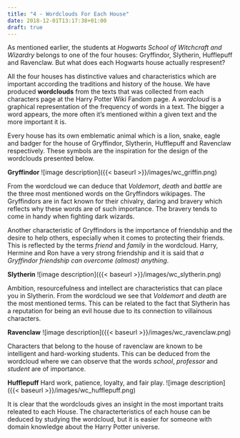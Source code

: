 ```yaml
---
title: "4 - Wordclouds For Each House"
date: 2018-12-01T13:17:38+01:00
draft: true
---
```


As mentioned earlier, the students at _Hogwarts School of Witchcraft and Wizardry_ belongs to one of the four houses: Gryffindor, Slytherin, Hufflepuff and Ravenclaw. But what does each Hogwarts house actually respresent?

All the four houses has distinctive values and characteristics which are important according the traditions and history of the house.
We have produced **wordclouds** from the texts that was collected from each characters page at the Harry Potter Wiki Fandom page. A _wordcloud_ is a graphical representation of the frequency of words in a text. The bigger a word appears, the more often it’s mentioned within a given text and the more important it is.

Every house has its own emblematic animal which is a lion, snake, eagle and badger for the house of Gryffindor, Slytherin, Hufflepuff and Ravenclaw respectively. These symbols are the inspiration for the design of the wordclouds presented below.

**Gryffindor**
![image description]({{< baseurl >}}/images/wc_griffin.png)

From the wordcloud we can deduce that _Voldemort_, _death_ and _battle_ are the three most mentioned words on the Gryffindors wikipages. The Gryffindors are in fact known for their chivalry, daring and bravery which reflects why these words are of such importance. The bravery tends to come in handy when fighting dark wizards.

Another characteristic of Gryffindors is the importance of friendship and the desire to help others, especially when it comes to protecting their friends. This is reflected by the terms _friend_ and _family_ in the wordcloud. Harry, Hermine and Ron have a very strong friendship and it is said that _a Gryffindor friendship can overcome (almost) anything_.

**Slytherin**
![image description]({{< baseurl >}}/images/wc_slytherin.png)

Ambition, resourcefulness and intellect are characteristics that can place you in Slytherin. From the wordcloud we see that _Voldemort_ and _death_ are the most mentioned terms. This can be related to the fact that Slytherin has a reputation for being an evil house due to its connection to villainous characters.

**Ravenclaw**
![image description]({{< baseurl >}}/images/wc_ravenclaw.png)

Characters that belong to the house of ravenclaw are known to be intelligent and hard-working students. This can be deduced from the wordcloud where we can observe that the words _school_, _professor_ and _student_ are of importance.

**Hufflepuff** Hard work, patience, loyalty, and fair play.
![image description]({{< baseurl >}}/images/wc_hufflepuff.png)

It is clear that the wordclouds gives an insight in the most important traits releated to each House. The characterteristics of each house can be deduced by studying the wordcloud, but it is easier for someone with domain knowledge about the Harry Potter universe.
